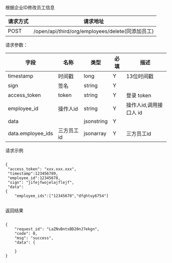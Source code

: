 根据企业ID修改员工信息
请求方式|请求地址
----|---
POST|/open/api/third/org/employees/delete(同添加员工)


请求参数：

字段|名称|类型|必填|描述
-----|-----|----|----|----
timestamp|时间戳 |long |Y|13位时间戳
sign|签名 |string |Y|
access_token|token | string |Y|登录 token
employee_id| 操作人id|string |Y|操作人id,调用接口人 id
data || jsonstring |Y|
data.employee_ids| 三方员工id|jsonarray|Y| 三方员工id 
 

 
 请求示例``` 

{
 "access_token": "xxx.xxx.xxx",
 "timestamp":123456789,
 "employee_id":12345678,
 "sign": "jifejfwojelajflejf",
 "data":{
	"employee_ids":["12345678","dfghtuy6754"]   
```

返回结果
```
{    "request_id": "LaZNvBntsBD20nJ7ekgn",    "code": 0,    "msg": "success",    "data": {            }}
```
